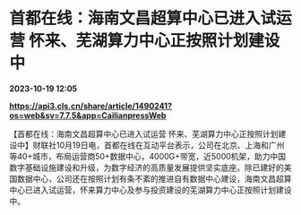 # 首都在线：海南文昌超算中心已进入试运营 怀来、芜湖算力中心正按照计划建设中

**2023-10-19 12:05**

**https://api3.cls.cn/share/article/1490241?os=web&sv=7.7.5&app=CailianpressWeb**

【首都在线：海南文昌超算中心已进入试运营 怀来、芜湖算力中心正按照计划建设中】财联社10月19日电，首都在线在互动平台表示，公司在北京、上海和广州等40+城市，布局运营商50+数据中心，4000G+带宽，近5000机架，助力中国数字基础设施建设和升级，为数字经济的高质量发展提供坚实底座。除已建好的美国数据中心，公司还在按照计划有条不紊的推进自有数据中心建设，海南文昌超算中心已进入试运营，怀来算力中心及参与投资建设的芜湖算力中心正按照计划建设中。
